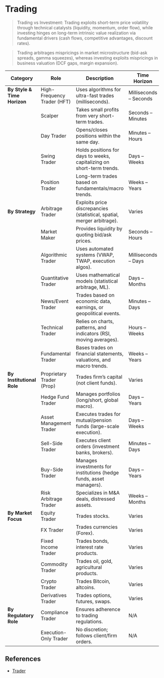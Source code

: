 # Trading

> Trading vs Investment: Trading exploits short-term price volatility through technical catalysts (liquidity, momentum, order flow), while investing hinges on long-term intrinsic value realization via fundamental drivers (cash flows, competitive advantages, discount rates).

> Trading arbitrages mispricings in market microstructure (bid-ask spreads, gamma squeezes), whereas investing exploits mispricings in business valuation (DCF gaps, margin expansion).

| **Category**         | **Role**                  | **Description**                                                                 | **Time Horizon**       |
|----------------------|---------------------------|-------------------------------------------------------------------------------|------------------------|
| **By Style & Time Horizon** | High-Frequency Trader (HFT) | Uses algorithms for ultra-fast trades (milliseconds).                         | Milliseconds – Seconds |
|                      | Scalper                   | Takes small profits from very short-term trades.                              | Seconds – Minutes      |
|                      | Day Trader                | Opens/closes positions within the same day.                                   | Minutes – Hours        |
|                      | Swing Trader              | Holds positions for days to weeks, capitalizing on short-term trends.        | Days – Weeks           |
|                      | Position Trader           | Long-term trades based on fundamentals/macro trends.                         | Weeks – Years          |
| **By Strategy**      | Arbitrage Trader          | Exploits price discrepancies (statistical, spatial, merger arbitrage).       | Varies                 |
|                      | Market Maker              | Provides liquidity by quoting bid/ask prices.                                | Seconds – Hours        |
|                      | Algorithmic Trader        | Uses automated systems (VWAP, TWAP, execution algos).                        | Milliseconds – Days    |
|                      | Quantitative Trader       | Uses mathematical models (statistical arbitrage, ML).                        | Days – Months          |
|                      | News/Event Trader         | Trades based on economic data, earnings, or geopolitical events.            | Minutes – Days         |
|                      | Technical Trader          | Relies on charts, patterns, and indicators (RSI, moving averages).           | Hours – Weeks          |
|                      | Fundamental Trader        | Bases trades on financial statements, valuations, and macro trends.          | Weeks – Years          |
| **By Institutional Role** | Proprietary Trader (Prop) | Trades firm’s capital (not client funds).                                    | Varies                 |
|                      | Hedge Fund Trader         | Manages portfolios (long/short, global macro).                               | Days – Years           |
|                      | Asset Management Trader   | Executes trades for mutual/pension funds (large-scale execution).            | Days – Weeks           |
|                      | Sell-Side Trader          | Executes client orders (investment banks, brokers).                          | Minutes – Days         |
|                      | Buy-Side Trader           | Manages investments for institutions (hedge funds, asset managers).          | Days – Years           |
|                      | Risk Arbitrage Trader     | Specializes in M&A deals, distressed assets.                                 | Weeks – Months         |
| **By Market Focus**  | Equity Trader             | Trades stocks.                                                               | Varies                 |
|                      | FX Trader                 | Trades currencies (Forex).                                                   | Varies                 |
|                      | Fixed Income Trader       | Trades bonds, interest rate products.                                        | Varies                 |
|                      | Commodity Trader          | Trades oil, gold, agricultural products.                                     | Varies                 |
|                      | Crypto Trader             | Trades Bitcoin, altcoins.                                                    | Varies                 |
|                      | Derivatives Trader        | Trades options, futures, swaps.                                              | Varies                 |
| **By Regulatory Role** | Compliance Trader        | Ensures adherence to trading regulations.                                    | N/A                    |
|                      | Execution-Only Trader     | No discretion; follows client/firm orders.                                   | N/A                    |

## References

- [Trader](https://es.wikipedia.org/wiki/Trading)